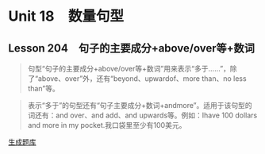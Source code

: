﻿ # Unit 18　数量句型
 ## Lesson 204　句子的主要成分+above/over等+数词
 
> 句型“句子的主要成分+above/over等+数词”用来表示“多于……”，除了“above、over”外，还有“beyond、upwardof、more than、no less than”等。

> 表示“多于”的句型还有“句子主要成分+数词+andmore”。适用于该句型的词还有：and over、and add、and upwards等。例如：Ihave 100 dollars and more in my pocket.我口袋里至少有100美元。


 [生成题库](./sentence/f204.json)